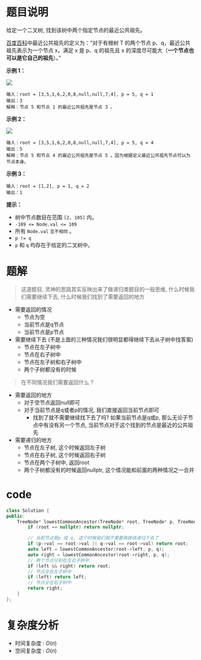 # 题目说明

给定一个二叉树, 找到该树中两个指定节点的最近公共祖先。

[百度百科](https://baike.baidu.com/item/%E6%9C%80%E8%BF%91%E5%85%AC%E5%85%B1%E7%A5%96%E5%85%88/8918834?fr=aladdin "https://baike.baidu.com/item/%E6%9C%80%E8%BF%91%E5%85%AC%E5%85%B1%E7%A5%96%E5%85%88/8918834?fr=aladdin")中最近公共祖先的定义为：“对于有根树 T 的两个节点 p、q，最近公共祖先表示为一个节点 x，满足 x 是 p、q 的祖先且 x 的深度尽可能大（**一个节点也可以是它自己的祖先**）。”

**示例 1：**

![](https://assets.leetcode.com/uploads/2018/12/14/binarytree.png)

```
输入：root = [3,5,1,6,2,0,8,null,null,7,4], p = 5, q = 1
输出：3
解释：节点 5 和节点 1 的最近公共祖先是节点 3 。
```

**示例 2：**

![](https://assets.leetcode.com/uploads/2018/12/14/binarytree.png)

```
输入：root = [3,5,1,6,2,0,8,null,null,7,4], p = 5, q = 4
输出：5
解释：节点 5 和节点 4 的最近公共祖先是节点 5 。因为根据定义最近公共祖先节点可以为节点本身。
```

**示例 3：**

```
输入：root = [1,2], p = 1, q = 2
输出：1
```

**提示：**

- 树中节点数目在范围 `[2, 105]` 内。
- `-109 <= Node.val <= 109`
- 所有 `Node.val` `互不相同` 。
- `p != q`
- `p` 和 `q` 均存在于给定的二叉树中。

# 题解

> 这道题目, 灵神的思路其实反映出来了做递归类题目的一般思维, 什么时候我们需要继续下去, 什么时候我们找到了需要返回的地方

- 需要返回的情况
    - 节点为空
    - 当前节点是q节点
    - 当前节点是p节点
- 需要继续下去 (不是上面的三种情况我们很明显都得继续下去从子树中找答案)
    - 节点在左子树中
    - 节点在右子树中
    - 节点在左子树和右子树中
    - 两个子树都没有的时候

> 在不同情况我们需要返回什么 ?

- 需要返回的地方
    - 对于空节点返回null即可
    - 对于当前节点是q或者p的情况, 我们直接返回当前节点即可
        - 找到了就不需要继续找下去了吗? 如果当前节点是q或p, 那么无论子节点中有没有另一个节点, 当前节点对于这个找到的节点是最近的公共祖先
- 需要递归的地方
    - 节点在左子树, 这个时候返回左子树
    - 节点在右子树, 这个时候返回右子树
    - 节点在两个子树中, 返回root
    - 两个子树都没有的时候返回nullptr, 这个情况能和前面的两种情况之一合并
# code

```cpp
class Solution {
public:
    TreeNode* lowestCommonAncestor(TreeNode* root, TreeNode* p, TreeNode* q) {
        if (root == nullptr) return nullptr;

        // 当前节点是p 或 q, 这个时候我们就不需要再继续递归下去了
        if (p->val == root->val || q->val == root->val) return root;
        auto left = lowestCommonAncestor(root->left, p, q);
        auto right = lowestCommonAncestor(root->right, p, q);
        // 两个节点分别在左右子树中
        if (left && right) return root;
        // 节点全在左子树中
        if (left) return left;
        // 节点全在右子树中
        return right;
    }
};
```

# 复杂度分析

- 时间复杂度 : $O(n)$
- 空间复杂度 : $O(n)$